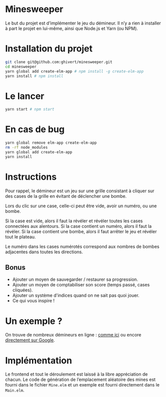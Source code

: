 # Minesweeper

Le but du projet est d’implémenter le jeu du démineur. Il n’y a rien à installer à part le projet en lui-même, ainsi que Node.js et Yarn (ou NPM).

# Installation du projet

```bash
git clone git@github.com:ghivert/minesweeper.git
cd minesweeper
yarn global add create-elm-app # npm install -g create-elm-app
yarn install # npm install
```

# Le lancer

```bash
yarn start # npm start
```

# En cas de bug

```bash
yarn global remove elm-app create-elm-app
rm -rf node_modules
yarn global add create-elm-app
yarn install
```

# Instructions

Pour rappel, le démineur est un jeu sur une grille consistant à cliquer sur des cases de la grille en évitant de déclencher une bombe.

Lors du clic sur une case, celle-ci peut être vide, avoir un numéro, ou une bombe.

Si la case est vide, alors il faut la révéler et révéler toutes les cases connectées aux alentours.
Si la case contient un numéro, alors il faut la révéler.
Si la case contient une bombe, alors il faut arrêter le jeu et révéler tout le plateau.

Le numéro dans les cases numérotés correspond aux nombres de bombes adjacentes dans toutes les directions.

## Bonus

- Ajouter un moyen de sauvegarder / restaurer sa progression.
- Ajouter un moyen de comptabiliser son score (temps passé, cases cliquées).
- Ajouter un système d'indices quand on ne sait pas quoi jouer.
- Ce qui vous inspire !

# Un exemple ?

On trouve de nombreux démineurs en ligne : [comme ici](http://minesweeperonline.com/) ou encore [directement sur Google](https://www.google.com/search?q=minesweeper&oq=minesweeper&aqs=chrome..69i57j46j0l2j46j0l3.1466j0j7&sourceid=chrome&ie=UTF-8).

# Implémentation

Le frontend et tout le déroulement est laissé à la libre appréciation de chacun. Le code de génération de l’emplacement aléatoire des mines est fourni dans le fichier `Mine.elm` et un exemple est fourni directement dans le `Main.elm`.
